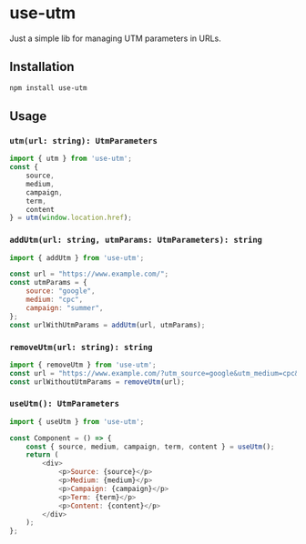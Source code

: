 # use-utm

Just a simple lib for managing UTM parameters in URLs.

## Installation

```bash
npm install use-utm
```
## Usage

### `utm(url: string): UtmParameters`

```javascript
import { utm } from 'use-utm';
const {
    source,
    medium,
    campaign,
    term,
    content 
} = utm(window.location.href);
```

### `addUtm(url: string, utmParams: UtmParameters): string`

```javascript
import { addUtm } from 'use-utm';

const url = "https://www.example.com/";
const utmParams = {
    source: "google",
    medium: "cpc",
    campaign: "summer",
};
const urlWithUtmParams = addUtm(url, utmParams);
```

### `removeUtm(url: string): string`

```javascript
import { removeUtm } from 'use-utm';
const url = "https://www.example.com/?utm_source=google&utm_medium=cpc&utm_campaign=summer";
const urlWithoutUtmParams = removeUtm(url);
```

### `useUtm(): UtmParameters`

```javascript
import { useUtm } from 'use-utm';

const Component = () => {
    const { source, medium, campaign, term, content } = useUtm();
    return (
        <div>
            <p>Source: {source}</p>
            <p>Medium: {medium}</p>
            <p>Campaign: {campaign}</p>
            <p>Term: {term}</p>
            <p>Content: {content}</p>
        </div>
    );
};
```    